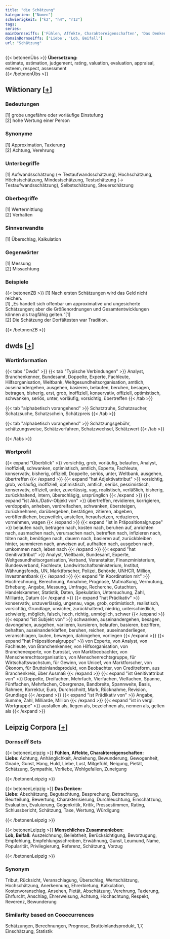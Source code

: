 ```yaml
---
title: "die Schätzung"
kategorien: ["Nomen"]
schwierigkeit: ["k2", "h4", "r12"]
tags:
series:
mainDornseiffs: ['Fühlen, Affekte, Charaktereigenschaften', 'Das Denken', 'Menschliches Zusammenleben']
domainDornseiffs: ['Liebe', 'Lob, Beifall']
url: "Schätzung"
---
```


{{< betonenÜbs >}}
**Übersetzung:**  
estimate, estimation, judgement, rating, valuation, evaluation, appraisal, esteem, respect, assessment  
{{< /betonenÜbs >}}

## Wiktionary [[+](https://de.wiktionary.org/wiki/Schätzung)]

### Bedeutungen
[1] grobe ungefähre oder vorläufige Einstufung  
[2] hohe Wertung einer Person  

### Synonyme
[1] Approximation, Taxierung  
[2] Achtung, Verehrung  

### Unterbegriffe
[1] Aufwandsschätzung (→ Testaufwandsschätzung), Hochschätzung, Höchstschätzung, Mindestschätzung, Testschätzung (→ Testaufwandsschätzung), Selbstschätzung, Steuerschätzung  

### Oberbegriffe
[1] Wertermittlung  
[2] Verhalten  

### Sinnverwandte
[1] Überschlag, Kalkulation  

### Gegenwörter
[1] Messung  
[2] Missachtung  

### Beispiele
{{< betonenZB >}}
[1] Nach ersten Schätzungen wird das Geld nicht reichen.  
[1] „Es handelt sich offenbar um approximative und ungesicherte Schätzungen; aber die Größenordnungen und Gesamtentwicklungen können als tragfähig gelten.“[1]  
[2] Die Schätzung der Dorfältesten war Tradition.  

{{< /betonenZB >}}


## dwds [[+](https://www.dwds.de/wb/Schätzung)]

### Wortinformation
{{< tabs "Dwds" >}}
{{< tab "Typische Verbindungen" >}}
Analyst, Branchenkenner, Bundesamt, Doppelte, Experte, Fachleute, Hilfsorganisation, Weltbank, Weltgesundheitsorganisation, amtlich, auseinandergehen, ausgehen, basieren, belaufen, beruhen, besagen, betragen, bisherig, erst, grob, inoffiziell, konservativ, offiziell, optimistisch, schwanken, seriös, unter, vorläufig, vorsichtig, übertreffen
{{< /tab >}}

{{< tab "alphabetisch vorangehend" >}}
Schatztruhe, Schatzsucher, Schatzsuche, Schatzschein, Schätzpreis
{{< /tab >}}

{{< tab "alphabetisch vorangehend" >}}
Schätzungsgebühr, schätzungsweise, Schätzverfahren, Schatzwechsel, Schätzwert
{{< /tab >}}

{{< /tabs >}}

### Wortprofil
{{< expand "Überblick" >}} vorsichtig, grob, vorläufig, belaufen, Analyst, inoffiziell, schwanken, optimistisch, amtlich, Experte, Fachleute, konservativ, bisherig, offiziell, Doppelte, seriös, unter, Weltbank, ausgehen, übertreffen {{< /expand >}}
{{< expand "hat Adjektivattribut" >}} vorsichtig, grob, vorläufig, inoffiziell, optimistisch, amtlich, seriös, pessimistisch, konservativ, offiziell, unter, zuverlässig, vag, realistisch, verläßlich, bisherig, zurückhaltend, intern, überschlägig, ursprünglich {{< /expand >}}
{{< expand "ist Akk./Dativ-Objekt von" >}} übertreffen, revidieren, korrigieren, verdoppeln, anheben, verdreifachen, schwanken, übersteigen, zurücknehmen, darübergeben, bestätigen, zitieren, abgeben, veröffentlichen, bezweifeln, anstellen, heraufsetzen, reduzieren, vornehmen, wagen {{< /expand >}}
{{< expand "ist in Präpositionalgruppe" >}} belaufen nach, betragen nach, kosten nach, beruhen auf, anrichten nach, ausmachen nach, verursachen nach, betreffen nach, infizieren nach, töten nach, benötigen nach, dauern nach, basieren auf, zurückbleiben hinter, summieren nach, anweisen auf, aufhalten nach, ausgeben nach, umkommen nach, leben nach {{< /expand >}}
{{< expand "hat Genitivattribut" >}} Analyst, Weltbank, Bundesamt, Experte, Weltgesundheitsorganisation, Verband, Veranstalter, Finanzministerium, Bundesverband, Fachleute, Landwirtschaftsministerium, Institut, Währungsfonds, UN, Marktforscher, Polizei, Behörde, UNHCR, Million, Investmentbank {{< /expand >}}
{{< expand "in Koordination mit" >}} Hochrechnung, Berechnung, Annahme, Prognose, Mutmaßung, Vermutung, Erhebung, Angabe, Messung, Umfrage, Recherche, Gutachten, Handelskammer, Statistik, Daten, Spekulation, Untersuchung, Zahl, Milliarde, Datum {{< /expand >}}
{{< expand "hat Prädikativ" >}} konservativ, unzuverlässig, ungenau, vage, grob, optimistisch, realistisch, vorsichtig, Grundlage, unsicher, zurückhaltend, niedrig, unterschiedlich, schwierig, möglich, falsch, hoch, richtig, unmöglich, schwer {{< /expand >}}
{{< expand "ist Subjekt von" >}} schwanken, auseinandergehen, besagen, davongehen, ausgehen, variieren, kursieren, belaufen, basieren, beziffern, behaften, auseinanderklaffen, beruhen, reichen, auseinanderliegen, veranschlagen, lauten, bewegen, dahingehen, vorliegen {{< /expand >}}
{{< expand "hat Präpositionalgruppe" >}} von Experte, von Analyst, von Fachleute, von Branchenkenner, von Hilfsorganisation, von Branchenexperte, von Eurostat, von Marktbeobachter, von Menschenrechtsorganisation, von Menschenrechtsgruppe, für Wirtschaftswachstum, für Gewinn, von Unicef, von Marktforscher, von Ökonom, für Bruttoinlandsprodukt, von Beobachter, von Creditreform, aus Branchenkreis, über Ausmaß {{< /expand >}}
{{< expand "ist Genitivattribut von" >}} Doppelte, Dreifachen, Mehrfach, Vierfachen, Vielfachen, Spanne, Fünffachen, Mehrfachen, Obergrenze, Bandbreite, Spannweite, Basis, Rahmen, Korrektur, Euro, Durchschnitt, Mark, Rücknahme, Revision, Grundlage {{< /expand >}}
{{< expand "ist Prädikativ von" >}} Angabe, Summe, Zahl, Milliarde, Million {{< /expand >}}
{{< expand "ist in vergl. Wortgruppe" >}} ausfallen als, liegen als, bezeichnen als, nennen als, gelten als {{< /expand >}}

## Leipzig Corpora [[+](https://corpora.uni-leipzig.de/en/res?word=Schätzung&corpusId=deu_newscrawl-public_2018)]

### Dornseiff Sets
{{< betonenLeipzig >}}
**Fühlen, Affekte, Charaktereigenschaften:**  
**Liebe:** Achtung, Anhänglichkeit, Anziehung, Bewunderung, Gewogenheit, Gnade, Gunst, Hang, Huld, Liebe, Lust, Mitgefühl, Neigung, Pietät, Schätzung, Sympathie, Vorliebe, Wohlgefallen, Zuneigung  

{{< /betonenLeipzig >}}


{{< betonenLeipzig >}}
**Das Denken:**  
**Liebe:** Abschätzung, Begutachtung, Besprechung, Betrachtung, Beurteilung, Bewertung, Charakterisierung, Durchleuchtung, Einschätzung, Evaluation, Evaluierung, Gegenkritik, Kritik, Pressestimmen, Rating, Schlussbericht, Schätzung, Taxe, Wertung, Würdigung  

{{< /betonenLeipzig >}}


{{< betonenLeipzig >}}
**Menschliches Zusammenleben:**  
**Lob, Beifall:** Auszeichnung, Beliebtheit, Berücksichtigung, Bevorzugung, Empfehlung, Empfehlungsschreiben, Erwähnung, Gunst, Leumund, Name, Popularität, Privilegierung, Referenz, Schätzung, Vorzug  

{{< /betonenLeipzig >}}

### Synonym
Tribut, Rücksicht, Veranschlagung, Überschlag, Wertschätzung, Hochschätzung, Anerkennung, Ehrerbietung, Kalkulation, Kostenvoranschlag, Ansehen, Pietät, Abschätzung, Verehrung, Taxierung, Ehrfurcht, Anschlag, Ehrerweisung, Achtung, Hochachtung, Respekt, Reverenz, Bewunderung


### Similarity based on Cooccurrences
Schätzungen, Berechnungen, Prognose, Bruttoinlandsprodukt, 1,7, Einschätzung, Statistik

